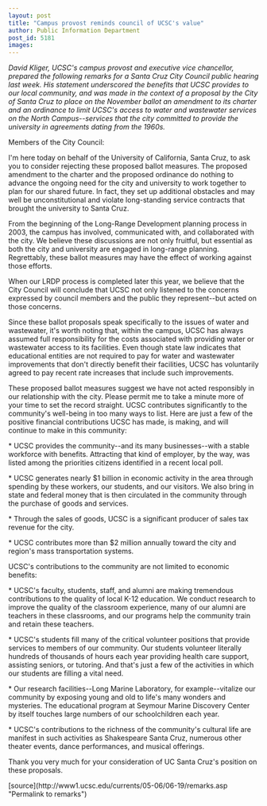 ```yaml
---
layout: post
title: "Campus provost reminds council of UCSC's value"
author: Public Information Department
post_id: 5181
images:
---
```


<a name="content" id="content"></a>
<p>
  <i>David Kliger, UCSC's campus provost and executive vice chancellor, prepared the following remarks for a Santa Cruz City Council public hearing last week. His statement underscored the benefits that UCSC provides to our local community, and was made in the context of a proposal by the City of Santa Cruz to place on the November ballot an amendment to its charter and an ordinance to limit UCSC's access to water and wastewater services on the North Campus--services that the city committed to provide the university in agreements dating from the 1960s.</i>
</p>
<p>
  Members of the City Council:
</p>
<p>
  I'm here today on behalf of the University of California, Santa Cruz, to ask you to consider rejecting these proposed ballot measures. The proposed amendment to the charter and the proposed ordinance do nothing to advance the ongoing need for the city and university to work together to plan for our shared future. In fact, they set up additional obstacles and may well be unconstitutional and violate long-standing service contracts that brought the university to Santa Cruz.
</p>
<p>
  From the beginning of the Long-Range Development planning process in 2003, the campus has involved, communicated with, and collaborated with the city. We believe these discussions are not only fruitful, but essential as both the city and university are engaged in long-range planning. Regrettably, these ballot measures may have the effect of working against those efforts.
</p>
<p>
  When our LRDP process is completed later this year, we believe that the City Council will conclude that UCSC not only listened to the concerns expressed by council members and the public they represent--but acted on those concerns.
</p>
<p>
  Since these ballot proposals speak specifically to the issues of water and wastewater, it's worth noting that, within the campus, UCSC has always assumed full responsibility for the costs associated with providing water or wastewater access to its facilities. Even though state law indicates that educational entities are not required to pay for water and wastewater improvements that don't directly benefit their facilities, UCSC has voluntarily agreed to pay recent rate increases that include such improvements.
</p>
<p>
  These proposed ballot measures suggest we have not acted responsibly in our relationship with the city. Please permit me to take a minute more of your time to set the record straight. UCSC contributes significantly to the community's well-being in too many ways to list. Here are just a few of the positive financial contributions UCSC has made, is making, and will continue to make in this community:
</p>
<p>
  * UCSC provides the community--and its many businesses--with a stable workforce with benefits. Attracting that kind of employer, by the way, was listed among the priorities citizens identified in a recent local poll.
</p>
<p>
  * UCSC generates nearly $1 billion in economic activity in the area through spending by these workers, our students, and our visitors. We also bring in state and federal money that is then circulated in the community through the purchase of goods and services.
</p>
<p>
  * Through the sales of goods, UCSC is a significant producer of sales tax revenue for the city.
</p>
<p>
  * UCSC contributes more than $2 million annually toward the city and region's mass transportation systems.
</p>
<p>
  UCSC's contributions to the community are not limited to economic benefits:
</p>
<p>
  * UCSC's faculty, students, staff, and alumni are making tremendous contributions to the quality of local K-12 education. We conduct research to improve the quality of the classroom experience, many of our alumni are teachers in these classrooms, and our programs help the community train and retain these teachers.
</p>
<p>
  * UCSC's students fill many of the critical volunteer positions that provide services to members of our community. Our students volunteer literally hundreds of thousands of hours each year providing health care support, assisting seniors, or tutoring. And that's just a few of the activities in which our students are filling a vital need.
</p>
<p>
  * Our research facilities--Long Marine Laboratory, for example--vitalize our community by exposing young and old to life's many wonders and mysteries. The educational program at Seymour Marine Discovery Center by itself touches large numbers of our schoolchildren each year.
</p>
<p>
  * UCSC's contributions to the richness of the community's cultural life are manifest in such activities as Shakespeare Santa Cruz, numerous other theater events, dance performances, and musical offerings.
</p>
<p>
  Thank you very much for your consideration of UC Santa Cruz's position on these proposals.
</p>
[source](http://www1.ucsc.edu/currents/05-06/06-19/remarks.asp "Permalink to remarks")
